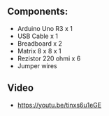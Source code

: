 ## Components:
- Arduino Uno R3 x 1
- USB Cable x 1
- Breadboard x 2
- Matrix 8 x 8 x 1
- Rezistor 220 ohmi x 6
- Jumper wires
## Video
- https://youtu.be/tinxs6u1eGE
